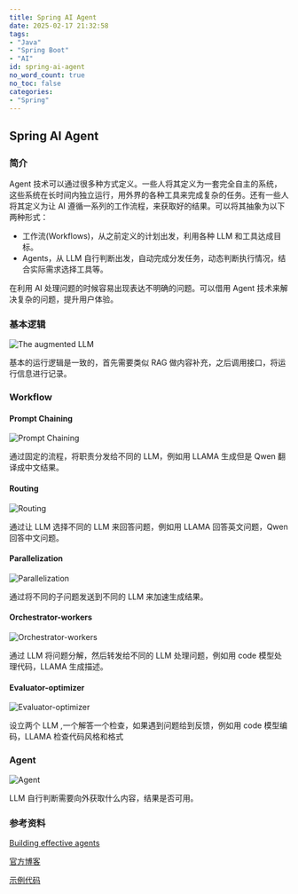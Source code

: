 ```yaml
---
title: Spring AI Agent
date: 2025-02-17 21:32:58
tags:
- "Java"
- "Spring Boot"
- "AI"
id: spring-ai-agent
no_word_count: true
no_toc: false
categories: 
- "Spring"
---
```


## Spring AI Agent

### 简介

Agent 技术可以通过很多种方式定义。一些人将其定义为一套完全自主的系统，这些系统在长时间内独立运行，用外界的各种工具来完成复杂的任务。还有一些人将其定义为让 AI 遵循一系列的工作流程，来获取好的结果。可以将其抽象为以下两种形式：

- 工作流(Workflows)，从之前定义的计划出发，利用各种 LLM 和工具达成目标。
- Agents，从 LLM 自行判断出发，自动完成分发任务，动态判断执行情况，结合实际需求选择工具等。

在利用 AI 处理问题的时候容易出现表达不明确的问题。可以借用 Agent 技术来解决复杂的问题，提升用户体验。

### 基本逻辑

![The augmented LLM](https://www.anthropic.com/_next/image?url=https%3A%2F%2Fwww-cdn.anthropic.com%2Fimages%2F4zrzovbb%2Fwebsite%2Fd3083d3f40bb2b6f477901cc9a240738d3dd1371-2401x1000.png&w=3840&q=75)

基本的运行逻辑是一致的，首先需要类似 RAG 做内容补充，之后调用接口，将运行信息进行记录。

### Workflow

#### Prompt Chaining

![Prompt Chaining](https://www.anthropic.com/_next/image?url=https%3A%2F%2Fwww-cdn.anthropic.com%2Fimages%2F4zrzovbb%2Fwebsite%2F7418719e3dab222dccb379b8879e1dc08ad34c78-2401x1000.png&w=3840&q=75)

通过固定的流程，将职责分发给不同的 LLM，例如用 LLAMA 生成但是 Qwen 翻译成中文结果。

#### Routing

![Routing](https://www.anthropic.com/_next/image?url=https%3A%2F%2Fwww-cdn.anthropic.com%2Fimages%2F4zrzovbb%2Fwebsite%2F5c0c0e9fe4def0b584c04d37849941da55e5e71c-2401x1000.png&w=3840&q=75)

通过让 LLM 选择不同的 LLM 来回答问题，例如用 LLAMA 回答英文问题，Qwen 回答中文问题。

#### Parallelization

![Parallelization](https://www.anthropic.com/_next/image?url=https%3A%2F%2Fwww-cdn.anthropic.com%2Fimages%2F4zrzovbb%2Fwebsite%2F406bb032ca007fd1624f261af717d70e6ca86286-2401x1000.png&w=3840&q=75)

通过将不同的子问题发送到不同的 LLM 来加速生成结果。

#### Orchestrator-workers

![Orchestrator-workers](https://www.anthropic.com/_next/image?url=https%3A%2F%2Fwww-cdn.anthropic.com%2Fimages%2F4zrzovbb%2Fwebsite%2F8985fc683fae4780fb34eab1365ab78c7e51bc8e-2401x1000.png&w=3840&q=75)

通过 LLM 将问题分解，然后转发给不同的 LLM 处理问题，例如用 code 模型处理代码，LLAMA 生成描述。

#### Evaluator-optimizer

![Evaluator-optimizer](https://www.anthropic.com/_next/image?url=https%3A%2F%2Fwww-cdn.anthropic.com%2Fimages%2F4zrzovbb%2Fwebsite%2F14f51e6406ccb29e695da48b17017e899a6119c7-2401x1000.png&w=3840&q=75)

设立两个 LLM ,一个解答一个检查，如果遇到问题给到反馈，例如用 code 模型编码，LLAMA 检查代码风格和格式

### Agent

![Agent](https://www.anthropic.com/_next/image?url=https%3A%2F%2Fwww-cdn.anthropic.com%2Fimages%2F4zrzovbb%2Fwebsite%2F58d9f10c985c4eb5d53798dea315f7bb5ab6249e-2401x1000.png&w=3840&q=75)

LLM 自行判断需要向外获取什么内容，结果是否可用。

### 参考资料

[Building effective agents](https://www.anthropic.com/research/building-effective-agents)

[官方博客](https://spring.io/blog/2025/01/21/spring-ai-agentic-patterns)

[示例代码](https://github.com/spring-projects/spring-ai-examples/tree/main/agentic-patterns)
